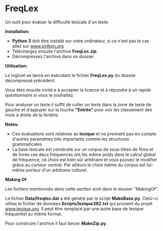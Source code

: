 # FreqLex
Un outil pour évaluer la difficulté lexicale d'un texte

**Installation:**

* **Python 3** doit être installé sur votre ordinateur, si ce n'est pas le cas allez sur www.python.org
* Téléchargez ensuite l'archive **FreqLex.zip**
* Décompressez l'archive dans un dossier

**Utilisation:**

Le logiciel se lance en exécutant le fichier **FreqLex.py** du dossier décompressé précédent. 

Vous êtes ensuite invité.e à accepter la licence et à répondre à un rapide questionnaire si vous le souhaitez.

Pour analyser un texte il suffit de coller un texte dans la zone de texte de gauche et d'appuyer sur la touche **"Entrée"** pour voir les classement des mots à droite de la fenêtre.


**Notes:**
* Ces évaluations sont relatives au **lexique** et ne prennent pas en compte d'autres paramètres très importants comme les structures grammaticales
* La base lexicale est construite sur un corpus de sous-titres de films et de livres ces deux fréquences ont les même poids dans le calcul global de fréquence, ce choix est bien sûr arbitraire et vous pouvez le modifier grâce au curseur central. Par ailleurs le choix même du corpus est lui-même porteur d'un arbitraire culturel.

**Making Of**

Les fichiers mentionnés dans cette section sont dans le dossier "MakingOf". 

Le fichier **Data/freqlex.dat** a été généré par le script **MakeBase.py**. Celui-ci utilise le fichier de données **Scripts/lexique382.txt** qui provient du projet www.lexique.org. Il peut être remplacé par une autre base de lexique fréquentiel au même format. 

Pour construire l'archive il faut lancer **MakeZip.py**.
